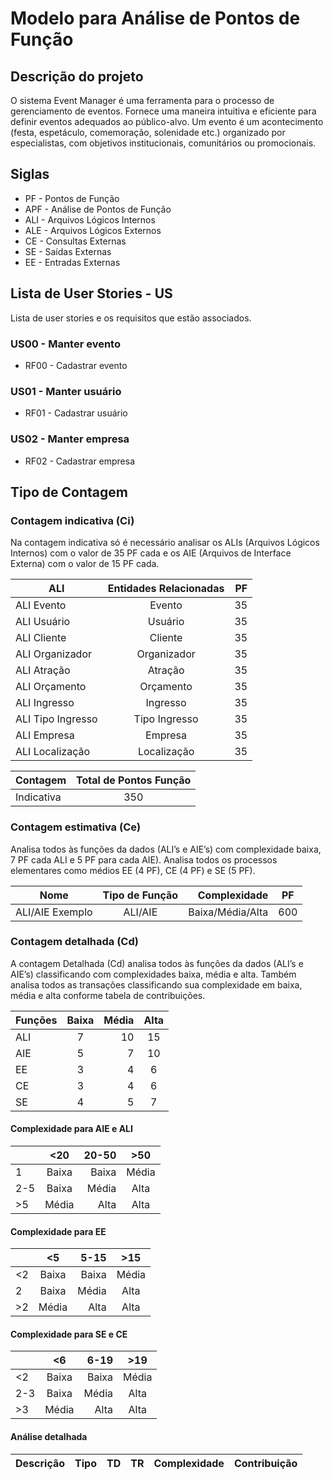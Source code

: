 # Modelo para Análise de Pontos de Função

## Descrição do projeto
O sistema Event Manager é uma ferramenta para o processo de gerenciamento de eventos. Fornece uma maneira intuitiva e eficiente para definir eventos adequados ao público-alvo. Um evento é um acontecimento (festa, espetáculo, comemoração, solenidade etc.) organizado por especialistas, com objetivos institucionais, comunitários ou promocionais.

## Siglas
*  PF - Pontos de Função
*	 APF - Análise de Pontos de Função
*	 ALI - Arquivos Lógicos Internos
*	 ALE - Arquivos Lógicos Externos
*	 CE -  Consultas Externas
*	 SE -  Saídas Externas
*	 EE -  Entradas Externas

## Lista de User Stories - US
Lista de user stories e os requisitos que estão associados.

### US00 - Manter evento
* RF00 - Cadastrar evento

### US01 - Manter usuário
* RF01 - Cadastrar usuário

### US02 - Manter empresa
* RF02 - Cadastrar empresa

## Tipo de Contagem

### Contagem indicativa (Ci)
Na contagem indicativa só é necessário analisar os ALIs (Arquivos Lógicos Internos) com o valor de 35 PF cada e os AIE (Arquivos de Interface Externa) com o valor de 15 PF cada.

|         ALI          |       Entidades Relacionadas     |  PF |
| ---------------------|:--------------------------------:| ---:|
|     ALI Evento       |              Evento              |  35 |
|     ALI Usuário      |              Usuário             |  35 |
|     ALI Cliente      |              Cliente             |  35 |
|    ALI Organizador   |             Organizador          |  35 |
|     ALI Atração      |              Atração             |  35 |
|     ALI Orçamento    |             Orçamento            |  35 |
|     ALI Ingresso     |              Ingresso            |  35 |
|    ALI Tipo Ingresso |            Tipo Ingresso         |  35 |
|     ALI Empresa      |              Empresa             |  35 |
|    ALI Localização   |             Localização          |  35 |

|     Contagem     |  Total de Pontos Função |
| -----------------|:-----------------------:|
|    Indicativa    |          350            |

### Contagem estimativa (Ce)
Analisa todos às funções da dados (ALI’s e AIE’s) com complexidade baixa, 7 PF cada ALI e 5 PF para cada AIE).
	Analisa todos os processos elementares como médios EE (4 PF), CE (4 PF) e SE (5 PF). 


|       Nome        |   Tipo de Função   |      Complexidade    |  PF |
| ----------------- |:------------------:| --------------------:|:---:|
|  ALI/AIE Exemplo  |       ALI/AIE      |    Baixa/Média/Alta  | 600 | 


### Contagem detalhada (Cd)
A contagem Detalhada (Cd) analisa todos às funções da dados (ALI’s e AIE’s) classificando com complexidades baixa, média e alta. Também analisa todos as transações classificando sua complexidade em baixa, média e alta conforme tabela de contribuições. 

|     Funções      |     Baixa     |      Média    |     Alta    |
| ---------------- |:-------------:| -------------:|:-----------:|
|       ALI        |       7       |       10      |      15     | 
|       AIE        |       5       |       7       |      10     | 
|       EE         |       3       |       4       |      6      | 
|       CE         |       3       |       4       |      6      | 
|       SE         |       4       |       5       |      7      | 

#### Complexidade para AIE e ALI
|                  |        <20        |      20-50       |      >50      |
| ---------------- |:-----------------:| ----------------:|:-------------:|
|        1         |       Baixa       |       Baixa      |      Média    | 
|       2-5        |       Baixa       |       Média      |      Alta     | 
|       >5         |       Média       |       Alta       |      Alta     | 

#### Complexidade para EE
|                  |        <5         |       5-15       |      >15      |
| ---------------- |:-----------------:| ----------------:|:-------------:|
|        <2        |       Baixa       |       Baixa      |      Média    | 
|         2        |       Baixa       |       Média      |      Alta     | 
|        >2        |       Média       |       Alta       |      Alta     | 

#### Complexidade para SE e CE
|                  |        <6         |       6-19       |      >19      |
| ---------------- |:-----------------:| ----------------:|:-------------:|
|        <2        |       Baixa       |       Baixa      |      Média    | 
|        2-3       |       Baixa       |       Média      |      Alta     | 
|        >3        |       Média       |       Alta       |      Alta     | 

#### Análise detalhada

|      Descrição      |       Tipo      |       TD       |      TR      |      Complexidade      |      Contribuição      |
| ------------------- |:---------------:| --------------:|:------------:|:----------------------:|:----------------------:|
